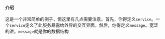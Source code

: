 #### 介绍

这是一个非常简单的例子，但这里有几点需要注意。首先，你得定义`service`。一个`service`定义了此服务暴露给外界的交互界面。然后，你得定义`message`。宽泛的讲，`message`就是你的数据结构